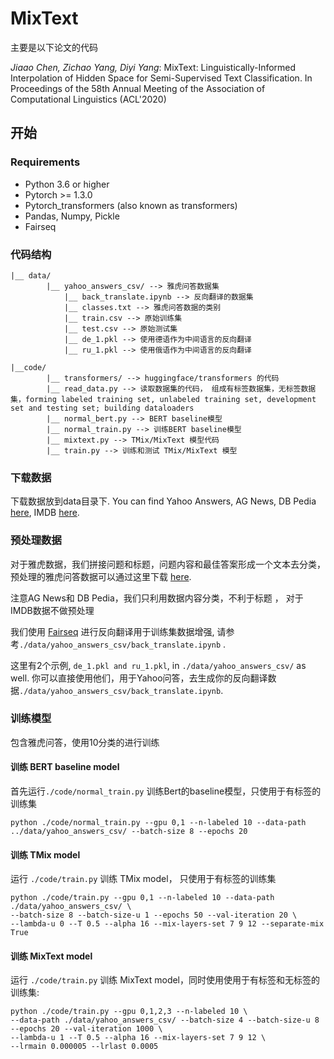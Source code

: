 # MixText
主要是以下论文的代码

*Jiaao Chen, Zichao Yang, Diyi Yang*: MixText: Linguistically-Informed Interpolation of Hidden Space for Semi-Supervised Text Classification. In Proceedings of the 58th Annual Meeting of the Association of Computational Linguistics (ACL'2020)


## 开始

### Requirements
* Python 3.6 or higher
* Pytorch >= 1.3.0
* Pytorch_transformers (also known as transformers)
* Pandas, Numpy, Pickle
* Fairseq


### 代码结构
```
|__ data/
        |__ yahoo_answers_csv/ --> 雅虎问答数据集
            |__ back_translate.ipynb --> 反向翻译的数据集
            |__ classes.txt --> 雅虎问答数据的类别
            |__ train.csv --> 原始训练集
            |__ test.csv --> 原始测试集
            |__ de_1.pkl --> 使用德语作为中间语言的反向翻译
            |__ ru_1.pkl --> 使用俄语作为中间语言的反向翻译

|__code/
        |__ transformers/ --> huggingface/transformers 的代码
        |__ read_data.py --> 读取数据集的代码， 组成有标签数据集，无标签数据集，forming labeled training set, unlabeled training set, development set and testing set; building dataloaders
        |__ normal_bert.py --> BERT baseline模型
        |__ normal_train.py --> 训练BERT baseline模型
        |__ mixtext.py --> TMix/MixText 模型代码
        |__ train.py --> 训练和测试 TMix/MixText 模型
```

### 下载数据
下载数据放到data目录下. You can find Yahoo Answers, AG News, DB Pedia [here](https://github.com/LC-John/Yahoo-Answers-Topic-Classification-Dataset), IMDB [here](https://www.kaggle.com/lakshmi25npathi/imdb-dataset-of-50k-movie-reviews).

### 预处理数据

对于雅虎数据，我们拼接问题和标题，问题内容和最佳答案形成一个文本去分类， 预处理的雅虎问答数据可以通过这里下载 [here](https://drive.google.com/file/d/1IoX9dp_RUHwIVA2_kJgHCWBOLHsV9V7A/view?usp=sharing). 

注意AG News和 DB Pedia，我们只利用数据内容分类，不利于标题 ， 对于IMDB数据不做预处理

我们使用 [Fairseq](https://github.com/pytorch/fairseq) 进行反向翻译用于训练集数据增强, 请参考`./data/yahoo_answers_csv/back_translate.ipynb` .

这里有2个示例, `de_1.pkl and ru_1.pkl`, in `./data/yahoo_answers_csv/` as well. 你可以直接使用他们，用于Yahoo问答，去生成你的反向翻译数据`./data/yahoo_answers_csv/back_translate.ipynb`.



### 训练模型
包含雅虎问答，使用10分类的进行训练

#### 训练 BERT baseline model
首先运行`./code/normal_train.py` 训练Bert的baseline模型，只使用于有标签的训练集
```
python ./code/normal_train.py --gpu 0,1 --n-labeled 10 --data-path ../data/yahoo_answers_csv/ --batch-size 8 --epochs 20 
```

#### 训练 TMix model
运行 `./code/train.py` 训练 TMix model， 只使用于有标签的训练集
```
python ./code/train.py --gpu 0,1 --n-labeled 10 --data-path ./data/yahoo_answers_csv/ \
--batch-size 8 --batch-size-u 1 --epochs 50 --val-iteration 20 \
--lambda-u 0 --T 0.5 --alpha 16 --mix-layers-set 7 9 12 --separate-mix True 
```


#### 训练 MixText model
运行 `./code/train.py` 训练 MixText model，同时使用使用于有标签和无标签的训练集:
```
python ./code/train.py --gpu 0,1,2,3 --n-labeled 10 \
--data-path ./data/yahoo_answers_csv/ --batch-size 4 --batch-size-u 8 --epochs 20 --val-iteration 1000 \
--lambda-u 1 --T 0.5 --alpha 16 --mix-layers-set 7 9 12 \
--lrmain 0.000005 --lrlast 0.0005
```





